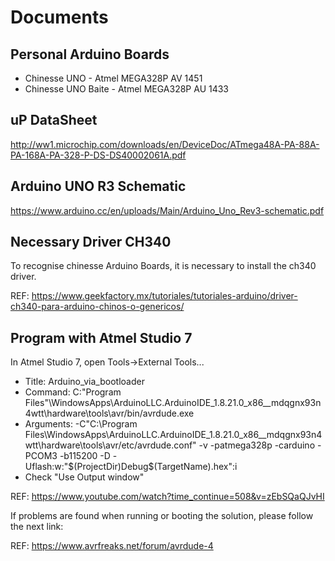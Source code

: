 # Documents

## Personal Arduino Boards

- Chinesse UNO       - Atmel MEGA328P AV 1451
- Chinesse UNO Baite - Atmel MEGA328P AU 1433

## uP DataSheet

http://ww1.microchip.com/downloads/en/DeviceDoc/ATmega48A-PA-88A-PA-168A-PA-328-P-DS-DS40002061A.pdf

## Arduino UNO R3 Schematic

https://www.arduino.cc/en/uploads/Main/Arduino_Uno_Rev3-schematic.pdf

## Necessary Driver CH340

To recognise chinesse Arduino Boards, it is necessary to install the ch340 driver.

REF: https://www.geekfactory.mx/tutoriales/tutoriales-arduino/driver-ch340-para-arduino-chinos-o-genericos/

## Program with Atmel Studio 7

In Atmel Studio 7, open Tools->External Tools...
- Title: Arduino_via_bootloader
- Command: C:\"Program Files"\WindowsApps\ArduinoLLC.ArduinoIDE_1.8.21.0_x86__mdqgnx93n4wtt\hardware\tools\avr/bin/avrdude.exe
- Arguments: -C"C:\Program Files\WindowsApps\ArduinoLLC.ArduinoIDE_1.8.21.0_x86__mdqgnx93n4wtt\hardware\tools\avr/etc/avrdude.conf" -v -patmega328p -carduino -PCOM3 -b115200 -D -Uflash:w:"$(ProjectDir)Debug\$(TargetName).hex":i
- Check "Use Output window"

REF: https://www.youtube.com/watch?time_continue=508&v=zEbSQaQJvHI

If problems are found when running or booting the solution, please follow the next link:

REF: https://www.avrfreaks.net/forum/avrdude-4


